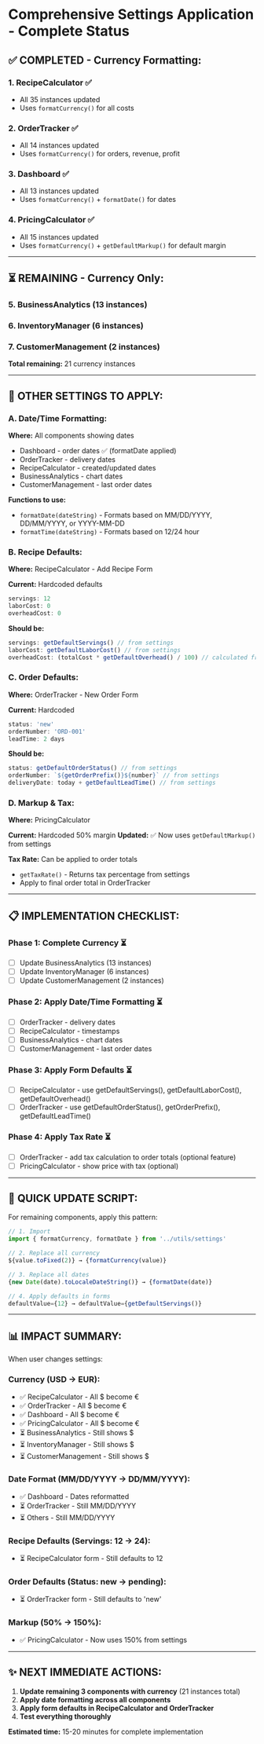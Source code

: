 # Comprehensive Settings Application - Complete Status

## ✅ **COMPLETED - Currency Formatting:**

### **1. RecipeCalculator** ✅
- All 35 instances updated
- Uses `formatCurrency()` for all costs

### **2. OrderTracker** ✅  
- All 14 instances updated
- Uses `formatCurrency()` for orders, revenue, profit

### **3. Dashboard** ✅
- All 13 instances updated
- Uses `formatCurrency()` + `formatDate()` for dates

### **4. PricingCalculator** ✅
- All 15 instances updated
- Uses `formatCurrency()` + `getDefaultMarkup()` for default margin

---

## ⏳ **REMAINING - Currency Only:**

### **5. BusinessAnalytics** (13 instances)
### **6. InventoryManager** (6 instances)
### **7. CustomerManagement** (2 instances)

**Total remaining:** 21 currency instances

---

## 🎯 **OTHER SETTINGS TO APPLY:**

### **A. Date/Time Formatting:**
**Where:** All components showing dates
- Dashboard - order dates ✅ (formatDate applied)
- OrderTracker - delivery dates
- RecipeCalculator - created/updated dates
- BusinessAnalytics - chart dates
- CustomerManagement - last order dates

**Functions to use:**
- `formatDate(dateString)` - Formats based on MM/DD/YYYY, DD/MM/YYYY, or YYYY-MM-DD
- `formatTime(dateString)` - Formats based on 12/24 hour

### **B. Recipe Defaults:**
**Where:** RecipeCalculator - Add Recipe Form

**Current:** Hardcoded defaults
```typescript
servings: 12
laborCost: 0
overheadCost: 0
```

**Should be:**
```typescript
servings: getDefaultServings() // from settings
laborCost: getDefaultLaborCost() // from settings  
overheadCost: (totalCost * getDefaultOverhead() / 100) // calculated from settings
```

### **C. Order Defaults:**
**Where:** OrderTracker - New Order Form

**Current:** Hardcoded
```typescript
status: 'new'
orderNumber: 'ORD-001'
leadTime: 2 days
```

**Should be:**
```typescript
status: getDefaultOrderStatus() // from settings
orderNumber: `${getOrderPrefix()}${number}` // from settings
deliveryDate: today + getDefaultLeadTime() // from settings
```

### **D. Markup & Tax:**
**Where:** PricingCalculator

**Current:** Hardcoded 50% margin
**Updated:** ✅ Now uses `getDefaultMarkup()` from settings

**Tax Rate:** Can be applied to order totals
- `getTaxRate()` - Returns tax percentage from settings
- Apply to final order total in OrderTracker

---

## 📋 **IMPLEMENTATION CHECKLIST:**

### **Phase 1: Complete Currency** ⏳
- [ ] Update BusinessAnalytics (13 instances)
- [ ] Update InventoryManager (6 instances)
- [ ] Update CustomerManagement (2 instances)

### **Phase 2: Apply Date/Time Formatting** ⏳
- [ ] OrderTracker - delivery dates
- [ ] RecipeCalculator - timestamps
- [ ] BusinessAnalytics - chart dates
- [ ] CustomerManagement - last order dates

### **Phase 3: Apply Form Defaults** ⏳
- [ ] RecipeCalculator - use getDefaultServings(), getDefaultLaborCost(), getDefaultOverhead()
- [ ] OrderTracker - use getDefaultOrderStatus(), getOrderPrefix(), getDefaultLeadTime()

### **Phase 4: Apply Tax Rate** ⏳
- [ ] OrderTracker - add tax calculation to order totals (optional feature)
- [ ] PricingCalculator - show price with tax (optional)

---

## 🚀 **QUICK UPDATE SCRIPT:**

For remaining components, apply this pattern:

```typescript
// 1. Import
import { formatCurrency, formatDate } from '../utils/settings'

// 2. Replace all currency
${value.toFixed(2)} → {formatCurrency(value)}

// 3. Replace all dates
{new Date(date).toLocaleDateString()} → {formatDate(date)}

// 4. Apply defaults in forms
defaultValue={12} → defaultValue={getDefaultServings()}
```

---

## 📊 **IMPACT SUMMARY:**

When user changes settings:

### **Currency (USD → EUR):**
- ✅ RecipeCalculator - All $ become €
- ✅ OrderTracker - All $ become €
- ✅ Dashboard - All $ become €
- ✅ PricingCalculator - All $ become €
- ⏳ BusinessAnalytics - Still shows $
- ⏳ InventoryManager - Still shows $
- ⏳ CustomerManagement - Still shows $

### **Date Format (MM/DD/YYYY → DD/MM/YYYY):**
- ✅ Dashboard - Dates reformatted
- ⏳ OrderTracker - Still MM/DD/YYYY
- ⏳ Others - Still MM/DD/YYYY

### **Recipe Defaults (Servings: 12 → 24):**
- ⏳ RecipeCalculator form - Still defaults to 12

### **Order Defaults (Status: new → pending):**
- ⏳ OrderTracker form - Still defaults to 'new'

### **Markup (50% → 150%):**
- ✅ PricingCalculator - Now uses 150% from settings

---

## ✨ **NEXT IMMEDIATE ACTIONS:**

1. **Update remaining 3 components with currency** (21 instances total)
2. **Apply date formatting across all components**
3. **Apply form defaults in RecipeCalculator and OrderTracker**
4. **Test everything thoroughly**

**Estimated time:** 15-20 minutes for complete implementation
